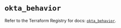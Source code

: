 # `okta_behavior`

Refer to the Terraform Registry for docs: [`okta_behavior`](https://registry.terraform.io/providers/okta/okta/4.13.1/docs/resources/behavior).
